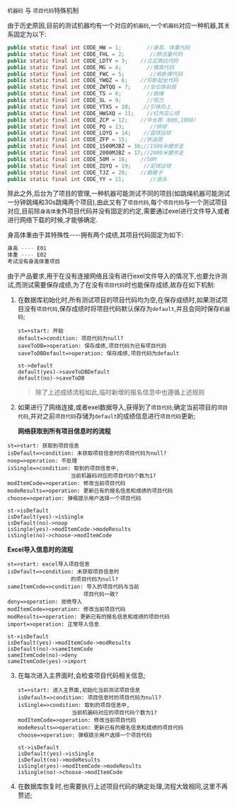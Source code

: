 ``机器码`` 与 `项目代码`特殊机制

由于历史原因,目前的测试机器均有一个对应的`机器码`,一个`机器码`对应一种机器,其关系固定为以下:

```java
public static final int CODE_HW = 1;        //身高、体重代码
public static final int CODE_FHL = 2;        //肺活量代码
public static final int CODE_LDTY = 3;    //立定跳远代码
public static final int CODE_MG = 4;        //摸高代码
public static final int CODE_FWC = 5;        //俯卧撑代码
public static final int CODE_YWQZ = 6;    //仰卧起坐代码
public static final int CODE_ZWTQQ = 7;    //坐位体前屈
public static final int CODE_TS = 8;        //跳绳
public static final int CODE_SL = 9;        //视力
public static final int CODE_YTXS = 10;    //引体向上
public static final int CODE_HWSXQ = 11;    //红外实心球
public static final int CODE_ZCP = 12;    //中长跑（800,1000）
public static final int CODE_PQ = 13;        //排球
public static final int CODE_LQYQ = 14;    //篮球运球
public static final int CODE_ZFP = 15;    //折返跑
public static final int CODE_1500MJBZ = 16;//1500米健步走
public static final int CODE_2000MJBZ = 17;//2000米健步走
public static final int CODE_50M = 18;    //50M
public static final int CODE_ZQYQ = 19;    //足球运球
public static final int CODE_TJZ = 20;    //踢毽子
public static final int CODE_YY = 21;        //游泳
```

除此之外,后台为了项目的管理,一种机器可能测试不同的项目(如跳绳机器可能测试一分钟跳绳和30s跳绳两个项目),由此又有了`项目代码`,每个`项目代码`与一个测试项目对应,目前除`身高体重`外项目代码并没有固定的约定,需要通过exel进行文件导入或者进行网络下载的时候,才能够确定.

身高体重由于其特殊性----拥有两个成绩,其项目代码固定为如下:

```java
身高 ---- E01
体重 ---- E02
考试没有身高体重项目
```

由于产品要求,用于在没有连接网络且没有进行exel文件导入的情况下,也要允许测试,而测试需要保存成绩,为了在没有`项目代码`时也能保存成绩,故存在如下机制:

1. 在数据库初始化时,所有测试项目的项目代码均为空,在保存成绩时,如果测试项目没有`项目代码`,保存成绩时将项目代码默认保存为`default`,并且会同时保存`机器码`;

   ```flow
   st=>start: 开始
   default=>condition: 项目代码为null?
   saveToDB=>operation: 保存成绩,项目代码为已有项目代码
   saveToDBDefault=>operation: 保存成绩,项目代码为default
   
   st->default
   default(yes)->saveToDBDefault
   default(no)->saveToDB
   ```
   > 除了上述成绩流程如此,临时新增的报名信息中也遵循上述规则

2. 如果进行了网络连接,或者exel数据导入,获得到了`项目代码`;确定当前项目的`项目代码`,并对之前`项目代码`存储为`default`的成绩信息进行`项目代码`更新;

   **网络获取到所有项目信息时的流程**

```flow
st=>start: 获取到项目信息
isDefault=>condition: 未获取项目信息时的项目代码为null?
noop=>operation: 不处理
isSingle=>condition: 取到的项目信息中,
					当前机器码对应的项目代码个数为1?
modItemCode=>operation: 修改当前项目代码
modeResults=>operation: 更新已有的报名信息和成绩的项目代码
choose=>operation: 弹框提示用户选择一个项目代码

st->isDefault
isDefault(yes)->isSingle
isDefault(no)->noop
isSingle(yes)->modItemCode->modeResults
isSingle(no)->choose->modItemCode
```

**Excel导入信息时的流程**

```flow
st=>start: excel导入项目信息
isDefault=>condition: 未获取项目信息时
					的项目代码为null?
sameItemCode=>condition: 导入的项目代码与当前
						项目代码一致?
deny=>operation: 拒绝导入
modItemCode=>operation: 修改当前项目代码
modResults=>operation: 更新已有的报名信息和成绩的项目代码
import=>operation: 正常导入信息

st->isDefault
isDefault(yes)->modItemCode->modResults
isDefault(no)->sameItemCode
sameItemCode(no)->deny
sameItemCode(yes)->import
```

3. 在每次进入主界面时,会检查项目代码相关信息;

   ```flow
   st=>start: 进入主界面,初始化当前测试项目信息
   isDefault=>condition: 项目信息时的项目代码为null?
   isSingle=>condition: 取到的项目信息中,
   					当前机器码对应的项目代码个数为1?
   modItemCode=>operation: 修改当前项目代码
   modeResults=>operation: 更新已有的报名信息和成绩的项目代码
   choose=>operation: 弹框提示用户选择一个项目代码
   
   st->isDefault
   isDefault(yes)->isSingle
   isDefault(no)->modeResults
   isSingle(yes)->modItemCode->modeResults
   isSingle(no)->choose->modItemCode
   ```

4. 在数据库恢复时,也需要执行上述项目代码的确定处理,流程大致相同,这里不再赘述;